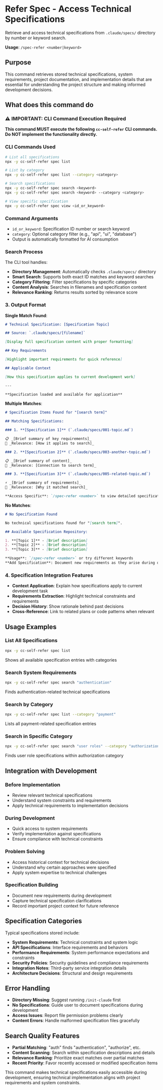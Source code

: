 # Refer Spec - Access Technical Specifications

Retrieve and access technical specifications from `.claude/specs/` directory by number or keyword search.

**Usage**: `/spec-refer <number|keyword>`

## Purpose

This command retrieves stored technical specifications, system requirements, project documentation, and implementation details that are essential for understanding the project structure and making informed development decisions.

## What does this command do

### ⚠️ IMPORTANT: CLI Command Execution Required

**This command MUST execute the following `cc-self-refer` CLI commands. Do NOT implement the functionality directly.**

### CLI Commands Used

```bash
# List all specifications
npx -y cc-self-refer spec list

# List by category
npx -y cc-self-refer spec list --category <category>

# Search specifications
npx -y cc-self-refer spec search <keyword>
npx -y cc-self-refer spec search <keyword> --category <category>

# View specific specification
npx -y cc-self-refer spec view <id_or_keyword>
```

### Command Arguments
- `id_or_keyword`: Specification ID number or search keyword
- `category`: Optional category filter (e.g., "api", "ui", "database")
- Output is automatically formatted for AI consumption

### Search Process

The CLI tool handles:

- **Directory Management**: Automatically checks `.claude/specs/` directory
- **Smart Search**: Supports both exact ID matches and keyword searches
- **Category Filtering**: Filter specifications by specific categories
- **Content Analysis**: Searches in filenames and specification content
- **Relevance Ranking**: Returns results sorted by relevance score

### 3. Output Format

**Single Match Found**:

```markdown
# Technical Specification: [Specification Topic]

## Source: `.claude/specs/[filename]`

[Display full specification content with proper formatting]

## Key Requirements

[Highlight important requirements for quick reference]

## Applicable Context

[How this specification applies to current development work]

---

**Specification loaded and available for application**
```

**Multiple Matches**:

```markdown
# Specification Items Found for "[search term]"

## Matching Specifications:

### 1. **[Specification 1]** (`.claude/specs/001-topic.md`)

📋 _[Brief summary of key requirements]_
🎯 _Relevance: [How it applies to search]_

### 2. **[Specification 2]** (`.claude/specs/003-another-topic.md`)

📋 _[Brief summary of content]_
🎯 _Relevance: [Connection to search term]_

### 3. **[Specification 3]** (`.claude/specs/005-related-topic.md`)

⚡ _[Brief summary of requirements]_
🎯 _Relevance: [Why it matched search]_

**Access Specific**: `/spec-refer <number>` to view detailed specification
```

**No Matches**:

```markdown
# No Specification Found

No technical specifications found for "[search term]".

## Available Specification Repository:

1. **[Topic 1]** - [Brief description]
2. **[Topic 2]** - [Brief description]
3. **[Topic 3]** - [Brief description]

**Usage**: `/spec-refer <number>` or try different keywords
**Add Specification**: Document new requirements as they arise during development
```

### 4. Specification Integration Features

- **Context Application**: Explain how specifications apply to current development task
- **Requirements Extraction**: Highlight technical constraints and requirements
- **Decision History**: Show rationale behind past decisions
- **Cross-Reference**: Link to related plans or code patterns when relevant

## Usage Examples

### List All Specifications

```bash
npx -y cc-self-refer spec list
```

Shows all available specification entries with categories

### Search System Requirements

```bash
npx -y cc-self-refer spec search "authentication"
```

Finds authentication-related technical specifications

### Search by Category

```bash
npx -y cc-self-refer spec list --category "payment"
```

Lists all payment-related specification entries

### Search in Specific Category

```bash
npx -y cc-self-refer spec search "user roles" --category "authorization"
```

Finds user role specifications within authorization category

## Integration with Development

### Before Implementation

- Review relevant technical specifications
- Understand system constraints and requirements
- Apply technical requirements to implementation decisions

### During Development

- Quick access to system requirements
- Verify implementation against specifications
- Ensure compliance with technical constraints

### Problem Solving

- Access historical context for technical decisions
- Understand why certain approaches were specified
- Apply system expertise to technical challenges

### Specification Building

- Document new requirements during development
- Capture technical specification clarifications
- Record important project context for future reference

## Specification Categories

Typical specifications stored include:

- **System Requirements**: Technical constraints and system logic
- **API Specifications**: Interface requirements and behaviors
- **Performance Requirements**: System performance expectations and constraints
- **Security Policies**: Security guidelines and compliance requirements
- **Integration Notes**: Third-party service integration details
- **Architecture Decisions**: Structural and design requirements

## Error Handling

- **Directory Missing**: Suggest running `/init-claude` first
- **No Specifications**: Guide user to document specifications during development
- **Access Issues**: Report file permission problems clearly
- **Content Errors**: Handle malformed specification files gracefully

## Search Quality Features

- **Partial Matching**: "auth" finds "authentication", "authorize", etc.
- **Content Scanning**: Search within specification descriptions and details
- **Relevance Ranking**: Prioritize exact matches over partial matches
- **Recent Priority**: Favor recently accessed or modified specification items

This command makes technical specifications easily accessible during development, ensuring technical implementation aligns with project requirements and system constraints.